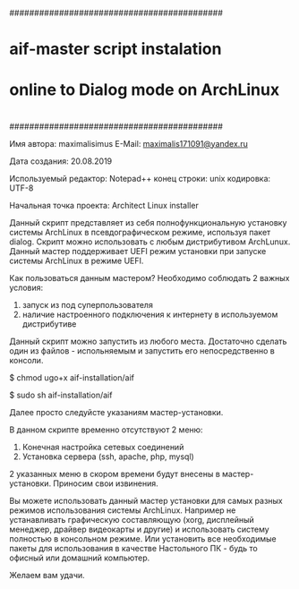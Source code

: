 ###########################################
#                                         #
#   aif-master script instalation         #
#   online to Dialog mode on ArchLinux    #
#                                         #
###########################################

Имя автора: maximalisimus
E-Mail: maximalis171091@yandex.ru
 
Дата создания: 20.08.2019

Используемый редактор: Notepad++
    конец строки: unix
    кодировка: UTF-8
    
Начальная точка проекта: Architect Linux installer

Данный скрипт представляет из себя полнофункциональную установку системы ArchLinux в псевдографическом режиме, используя пакет dialog.
Скрипт можно использовать с любым дистрибутивом ArchLunux. Данный мастер поддерживает UEFI режим установки при запуске системы ArchLinux в режиме UEFI.

Как пользоваться данным мастером?
Необходимо соблюдать 2 важных условия:
1) запуск из под суперпользователя
2) наличие настроенного подключения к интернету в используемом дистрибутиве

Данный скрипт можно запустить из любого места. 
Достаточно сделать один из файлов - испольняемым и запустить его непосредственно в консоли.

$ chmod ugo+x aif-installation/aif

$ sudo sh aif-installation/aif

Далее просто следуйсте указаниям мастер-установки.

В данном скрипте временно отсутствуют 2 меню:

1) Конечная настройка сетевых соединений
2) Установка сервера (ssh, apache, php, mysql)

2 указанных меню в скором времени будут внесены в мастер-установки. Приносим свои извинения.

Вы можете использовать данный мастер установки для самых разных режимов использования системы ArchLinux.
Например не устанавливать графическую составляющую (xorg, дисплейный менеджер, драйвер видеокарты и другие) и использовать систему полностью в консольном режиме.
Или установить все необходимые пакеты для использования в качестве Настольного ПК - будь то офисный или домашний компьютер.

Желаем вам удачи.



